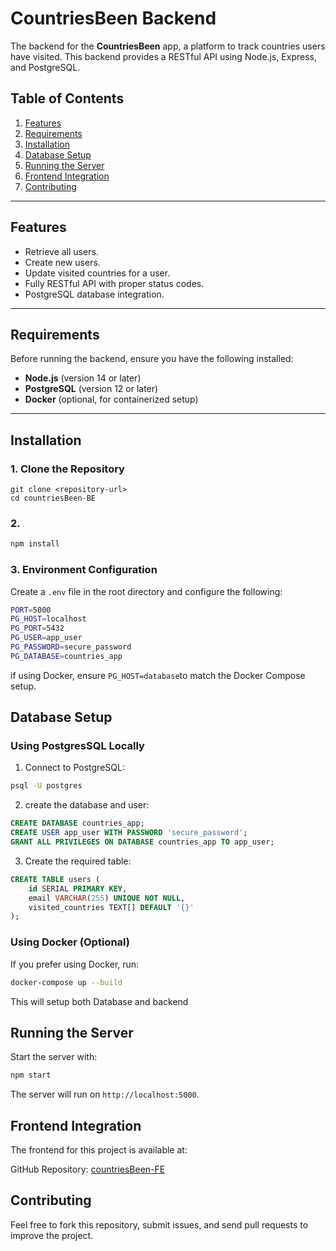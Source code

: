 # CountriesBeen Backend

The backend for the **CountriesBeen** app, a platform to track countries users have visited. This backend provides a RESTful API using Node.js, Express, and PostgreSQL.
## Table of Contents

1. [Features](#features)
2. [Requirements](#requirements)
3. [Installation](#installation)
4. [Database Setup](#database-setup)
5. [Running the Server](#running-the-server)
6. [Frontend Integration](#frontend-integration)
7. [Contributing](#contributing)


---
## Features

- Retrieve all users.
- Create new users.
- Update visited countries for a user.
- Fully RESTful API with proper status codes.
- PostgreSQL database integration.

---

## Requirements

Before running the backend, ensure you have the following installed:

- **Node.js** (version 14 or later)
- **PostgreSQL** (version 12 or later)
- **Docker** (optional, for containerized setup)

---

## Installation

### 1. Clone the Repository

```
git clone <repository-url>
cd countriesBeen-BE
```

### 2.
```bash
npm install
```

### 3. Environment Configuration
Create a ```.env``` file in the root directory and configure the following:
```bash
PORT=5000
PG_HOST=localhost
PG_PORT=5432
PG_USER=app_user
PG_PASSWORD=secure_password
PG_DATABASE=countries_app
```
if using Docker, ensure ```PG_HOST=database```to match the Docker Compose setup.

## Database Setup

### Using PostgresSQL Locally
1. Connect to PostgreSQL:
```bash
psql -U postgres
```
2. create the database and user:
```sql 
CREATE DATABASE countries_app;
CREATE USER app_user WITH PASSWORD 'secure_password';
GRANT ALL PRIVILEGES ON DATABASE countries_app TO app_user;
``` 
3. Create the required table:
```sql
CREATE TABLE users (
    id SERIAL PRIMARY KEY,
    email VARCHAR(255) UNIQUE NOT NULL,
    visited_countries TEXT[] DEFAULT '{}'
);
```
### Using Docker (Optional)
If you prefer using Docker, run:
```bash
docker-compose up --build
```
This will setup both Database and backend

## Running the Server
Start the server with:
```bash
npm start
```
The server will run on ```http://localhost:5000```.

## Frontend Integration
The frontend for this project is available at:

GitHub Repository: [countriesBeen-FE](https://github.com/Lz-01/countriesBeen-FE)

## Contributing
Feel free to fork this repository, submit issues, and send pull requests to improve the project.


